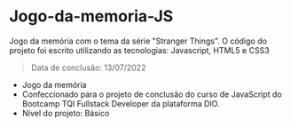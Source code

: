 # Jogo-da-memoria-JS
Jogo da memória com o tema da série "Stranger Things". O código do projeto foi escrito utilizando as tecnologias: Javascript, HTML5 e CSS3

>Data de conclusão: 13/07/2022

+ Jogo da memória
+ Confeccionado para o projeto de conclusão do curso de JavaScript do Bootcamp TQI Fullstack Developer da plataforma DIO.
+ Nível do projeto: Básico
